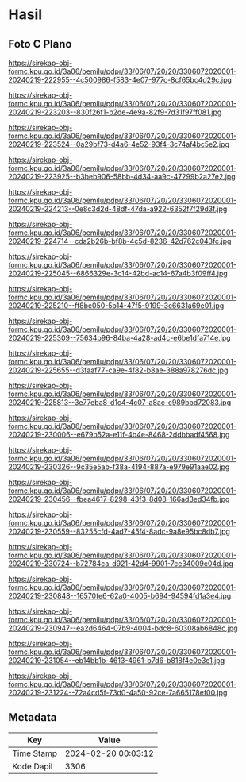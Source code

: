 # Hasil

## Foto C Plano

https://sirekap-obj-formc.kpu.go.id/3a06/pemilu/pdpr/33/06/07/20/20/3306072020001-20240219-222955--4c500986-f583-4e07-977c-8cf65bc4d29c.jpg

https://sirekap-obj-formc.kpu.go.id/3a06/pemilu/pdpr/33/06/07/20/20/3306072020001-20240219-223203--830f26f1-b2de-4e9a-82f9-7d31f97ff081.jpg

https://sirekap-obj-formc.kpu.go.id/3a06/pemilu/pdpr/33/06/07/20/20/3306072020001-20240219-223524--0a29bf73-d4a6-4e52-93f4-3c74af4bc5e2.jpg

https://sirekap-obj-formc.kpu.go.id/3a06/pemilu/pdpr/33/06/07/20/20/3306072020001-20240219-223925--b3beb906-58bb-4d34-aa9c-47299b2a27e2.jpg

https://sirekap-obj-formc.kpu.go.id/3a06/pemilu/pdpr/33/06/07/20/20/3306072020001-20240219-224213--0e8c3d2d-48df-47da-a922-6352f7f29d3f.jpg

https://sirekap-obj-formc.kpu.go.id/3a06/pemilu/pdpr/33/06/07/20/20/3306072020001-20240219-224714--cda2b26b-bf8b-4c5d-8236-42d762c043fc.jpg

https://sirekap-obj-formc.kpu.go.id/3a06/pemilu/pdpr/33/06/07/20/20/3306072020001-20240219-225045--6866329e-3c14-42bd-ac14-67a4b3f09ff4.jpg

https://sirekap-obj-formc.kpu.go.id/3a06/pemilu/pdpr/33/06/07/20/20/3306072020001-20240219-225210--ff8bc050-5b14-47f5-9199-3c6631a69e01.jpg

https://sirekap-obj-formc.kpu.go.id/3a06/pemilu/pdpr/33/06/07/20/20/3306072020001-20240219-225309--75634b96-84ba-4a28-ad4c-e6be1dfa714e.jpg

https://sirekap-obj-formc.kpu.go.id/3a06/pemilu/pdpr/33/06/07/20/20/3306072020001-20240219-225655--d3faaf77-ca9e-4f82-b8ae-388a978276dc.jpg

https://sirekap-obj-formc.kpu.go.id/3a06/pemilu/pdpr/33/06/07/20/20/3306072020001-20240219-225813--3e77eba8-d1c4-4c07-a8ac-c989bbd72083.jpg

https://sirekap-obj-formc.kpu.go.id/3a06/pemilu/pdpr/33/06/07/20/20/3306072020001-20240219-230006--e679b52a-e11f-4b4e-8468-2ddbbadf4568.jpg

https://sirekap-obj-formc.kpu.go.id/3a06/pemilu/pdpr/33/06/07/20/20/3306072020001-20240219-230326--9c35e5ab-f38a-4194-887a-e979e91aae02.jpg

https://sirekap-obj-formc.kpu.go.id/3a06/pemilu/pdpr/33/06/07/20/20/3306072020001-20240219-230456--fbea4617-8298-43f3-8d08-166ad3ed34fb.jpg

https://sirekap-obj-formc.kpu.go.id/3a06/pemilu/pdpr/33/06/07/20/20/3306072020001-20240219-230559--83255cfd-4ad7-45f4-8adc-9a8e95bc8db7.jpg

https://sirekap-obj-formc.kpu.go.id/3a06/pemilu/pdpr/33/06/07/20/20/3306072020001-20240219-230724--b72784ca-d921-42d4-9901-7ce34009c04d.jpg

https://sirekap-obj-formc.kpu.go.id/3a06/pemilu/pdpr/33/06/07/20/20/3306072020001-20240219-230848--16570fe6-62a0-4005-b694-94594fd1a3e4.jpg

https://sirekap-obj-formc.kpu.go.id/3a06/pemilu/pdpr/33/06/07/20/20/3306072020001-20240219-230947--ea2d6464-07b9-4004-bdc8-60308ab6848c.jpg

https://sirekap-obj-formc.kpu.go.id/3a06/pemilu/pdpr/33/06/07/20/20/3306072020001-20240219-231054--eb14bb1b-4613-4961-b7d6-b818f4e0e3e1.jpg

https://sirekap-obj-formc.kpu.go.id/3a06/pemilu/pdpr/33/06/07/20/20/3306072020001-20240219-231224--72a4cd5f-73d0-4a50-92ce-7a665178ef00.jpg


## Metadata

| Key        | Value               |
| ---------- | ------------------- |
| Time Stamp | 2024-02-20 00:03:12 |
| Kode Dapil | 3306                |



